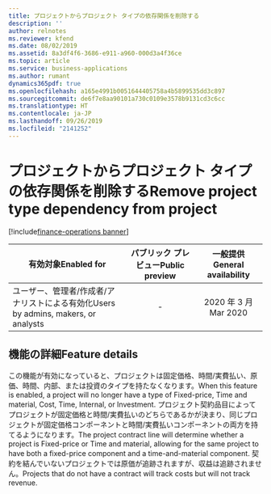 ```yaml
---
title: プロジェクトからプロジェクト タイプの依存関係を削除する
description: ''
author: relnotes
ms.reviewer: kfend
ms.date: 08/02/2019
ms.assetid: 8a3df4f6-3686-e911-a960-000d3a4f36ce
ms.topic: article
ms.service: business-applications
ms.author: rumant
dynamics365pdf: true
ms.openlocfilehash: a165e4991b0051644405758a4b5899535dd3c897
ms.sourcegitcommit: de6f7e8aa90101a730c0109e3578b9131cd3c6cc
ms.translationtype: HT
ms.contentlocale: ja-JP
ms.lasthandoff: 09/26/2019
ms.locfileid: "2141252"
---
```

# <a name="remove-project-type-dependency-from-project"></a><span data-ttu-id="25752-102">プロジェクトからプロジェクト タイプの依存関係を削除する</span><span class="sxs-lookup"><span data-stu-id="25752-102">Remove project type dependency from project</span></span>
[!include[finance-operations banner](../includes/finance-operations.md)]

| <span data-ttu-id="25752-103">有効対象</span><span class="sxs-lookup"><span data-stu-id="25752-103">Enabled for</span></span>    |  <span data-ttu-id="25752-104">パブリック プレビュー</span><span class="sxs-lookup"><span data-stu-id="25752-104">Public preview</span></span> | <span data-ttu-id="25752-105">一般提供</span><span class="sxs-lookup"><span data-stu-id="25752-105">General availability</span></span> | 
| ---------- | :----------: |:----------: |
|<span data-ttu-id="25752-106">ユーザー、管理者/作成者/アナリストによる有効化</span><span class="sxs-lookup"><span data-stu-id="25752-106">Users by admins, makers, or analysts</span></span>|-| <span data-ttu-id="25752-107">2020 年 3 月</span><span class="sxs-lookup"><span data-stu-id="25752-107">Mar 2020</span></span>|






## <a name="feature-details"></a><span data-ttu-id="25752-108">機能の詳細</span><span class="sxs-lookup"><span data-stu-id="25752-108">Feature details</span></span>
<!--feature detail start -->
<span data-ttu-id="25752-109">この機能が有効になっていると、プロジェクトは固定価格、時間/実費払い、原価、時間、内部、または投資のタイプを持たなくなります。</span><span class="sxs-lookup"><span data-stu-id="25752-109">When this feature is enabled, a project will no longer have a type of Fixed-price, Time and material, Cost, Time, Internal, or Investment.</span></span> <span data-ttu-id="25752-110">プロジェクト契約品目によってプロジェクトが固定価格と時間/実費払いのどちらであるかが決まり、同じプロジェクトが固定価格コンポーネントと時間/実費払いコンポーネントの両方を持てるようになります。</span><span class="sxs-lookup"><span data-stu-id="25752-110">The project contract line will determine whether a project is Fixed-price or Time and material, allowing for the same project to have both a fixed-price component and a time-and-material component.</span></span> <span data-ttu-id="25752-111">契約を結んでいないプロジェクトでは原価が追跡されますが、収益は追跡されません。</span><span class="sxs-lookup"><span data-stu-id="25752-111">Projects that do not have a contract will track costs but will not track revenue.</span></span>
<!--feature detail end -->











